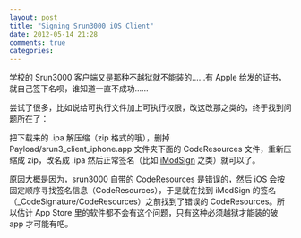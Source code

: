 ```yaml
---
layout: post
title: "Signing Srun3000 iOS Client"
date: 2012-05-14 21:28
comments: true
categories: 
---
```


学校的 Srun3000 客户端又是那种不越狱就不能装的……有 Apple 给发的证书，就自己签下名呗，谁知道一直不成功……

尝试了很多，比如说给可执行文件加上可执行权限，改这改那之类的，终于找到问题所在了：

把下载来的 .ipa 解压缩（zip 格式的哦），删掉 Payload/srun3\_client\_iphone.app 文件夹下面的 CodeResources 文件，重新压缩成 zip，改名成 .ipa 然后正常签名（比如 [iModSign](http://iMZDL.com/) 之类）就可以了。

原因大概是因为，srun3000 自带的 CodeResources 是错误的，然后 iOS 会按固定顺序寻找签名信息（CodeResources），于是就在找到 iModSign 的签名（\_CodeSignature/CodeResources）之前找到了错误的 CodeResources。所以估计 App Store 里的软件都不会有这个问题，只有这种必须越狱才能装的破 app 才可能有吧。

